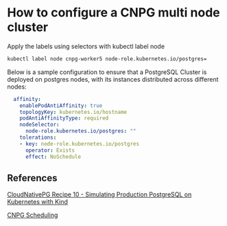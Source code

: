 # How to configure a CNPG multi node cluster

Apply the labels using selectors with kubectl label node

```bash
kubectl label node cnpg-worker5 node-role.kubernetes.io/postgres=
```

Below is a sample configuration to ensure that a PostgreSQL Cluster is deployed on postgres nodes, with its instances distributed across different nodes:

```yaml
  affinity:
    enablePodAntiAffinity: true
    topologyKey: kubernetes.io/hostname
    podAntiAffinityType: required
    nodeSelector:
      node-role.kubernetes.io/postgres: ""
    tolerations:
    - key: node-role.kubernetes.io/postgres
      operator: Exists
      effect: NoSchedule
```

## References

[CloudNativePG Recipe 10 - Simulating Production PostgreSQL on Kubernetes with Kind](https://www.gabrielebartolini.it/articles/2024/08/cloudnativepg-recipe-10-simulating-production-postgresql-on-kubernetes-with-kind/)

[CNPG Scheduling](https://cloudnative-pg.io/documentation/current/scheduling/#node-selection-through-nodeselector)
